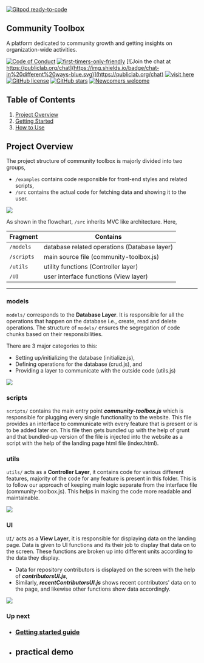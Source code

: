 [![Gitpod ready-to-code](https://img.shields.io/badge/Gitpod-ready--to--code-blue?logo=gitpod)](https://gitpod.io/#https://github.com/publiclab/community-toolbox)

## Community Toolbox

A platform dedicated to community growth and getting insights on organization-wide activities.

[![Code of Conduct](https://img.shields.io/badge/code-of%20conduct-green.svg)](https://publiclab.org/conduct)
[![first-timers-only-friendly](http://img.shields.io/badge/first--timers--only-friendly-lightgray.svg?style=flat-square)](https://code.publiclab.org#r=all)
[![Join the chat at https://publiclab.org/chat](https://img.shields.io/badge/chat-in%20different%20ways-blue.svg)](https://publiclab.org/chat)
[![visit here](https://img.shields.io/badge/live_at-URL-yellow)](https://code.publiclab.org/)
[![GitHub license](https://img.shields.io/github/license/publiclab/community-toolbox)](https://github.com/publiclab/community-toolbox/blob/main/LICENSE)
[![GitHub stars](https://img.shields.io/github/stars/publiclab/community-toolbox)](https://github.com/publiclab/community-toolbox/stargazers)
[![Newcomers welcome](https://img.shields.io/badge/newcomers-welcome-pink.svg)](https://code.publiclab.org)


## Table of Contents

1. [Project Overview](#project-overview)
2. [Getting Started](./docs/getting_started.md)
2. [How to Use](./docs/usage.md)


## Project Overview

The project structure of community toolbox is majorly divided into two groups,
- `/examples` contains code responsible for front-end styles and related scripts,
- `/src` contains the actual code for fetching data and showing it to the user.

![](./images/overview.png)

As shown in the flowchart, `/src` inherits MVC like architecture. Here,

Fragment | Contains
--- | ---
`/models` | database related operations (Database layer)
`/scripts` | main source file (community-toolbox.js)
`/utils` | utility functions (Controller layer)
`/UI` | user interface functions (View layer)

---

### models

`models/` corresponds to the **Database Layer**. It is responsible for all the operations that happen on the database i.e., create, read and delete operations. The structure of `models/` ensures the segregation of code chunks based on their responsibilities.

There are 3 major categories to this:
- Setting up/initializing the database (initialize.js),
- Defining operations for the database (crud.js), and
- Providing a layer to communicate with the outside code (utils.js)

![](./images/models.png)


### scripts

`scripts/` contains the main entry point **_community-toolbox.js_** which is responsible for plugging every single functionality to the website. This file provides an interface to communicate with every feature that is present or is to be added later on. This file then gets bundled up with the help of grunt and that bundled-up version of the file is injected into the website as a script with the help of the landing page html file (index.html).


### utils

`utils/` acts as a **Controller Layer**, it contains code for various different features, majority of the code for any feature is present in this folder. This is to follow our approach of keeping main logic separate from the interface file (community-toolbox.js). This helps in making the code more readable and maintainable.


![](./images/utilscripts.png)

### UI

`UI/` acts as a **View Layer**, it is responsible for displaying data on the landing page. Data is given to UI functions and its their job to display that data on to the screen. These functions are broken up into different units according to the data they display.

- Data for repository contributors is displayed on the screen with the help of **_contributorsUI.js_**,
- Similarly, **_recentContributorsUI.js_** shows recent contributors' data on to the page, and likewise other functions show data accordingly.


![](./images/UI.png)


### Up next

 - ### [Getting started guide](./docs/getting_started.md)
 - ## practical demo
